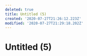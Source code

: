 ```yaml
---
deleted: true
title: Untitled (5)
created: '2020-07-27T21:26:12.223Z'
modified: '2020-07-27T21:29:18.202Z'
---
```


# Untitled (5)
